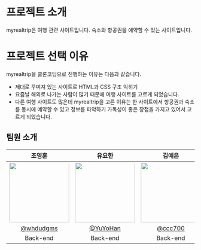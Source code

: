 # 프로젝트 소개
myrealtrip은 여행 관련 사이트입니다. 숙소와 항공권을 예약할 수 있는 사이트입니다.

# 프로젝트 선택 이유
myrealtrip을 클론코딩으로 진행하는 이유는 다음과 같습니다.
- 제대로 꾸며져 있는 사이트로 HTML과 CSS 구조 익히기
- 요즘날 해외로 나가는 사람이 많기 때문에 여행 사이트를 고르게 되었습니다.
- 다른 여행 사이트도 많은데 myrealtrip을 고른 이유는 한 사이트에서 항공권과 숙소를 동시에 예약할 수 있고 정보를 파악하기 가독성이 좋은 장점을 가지고 있어서 고르게 되었습니다.


## 팀원 소개

|      조영훈       |          유요한         |          김예은      |       홍석영         |    이재원                                                                                                                        
| :------------------------------------------------------------------------------: | :---------------------------------------------------------------------------------------------------------------------------------------------------: | :---------------------------------------------------------------------------------------------------------------------------------------------------------------------------------------------------: |:---------------------------------------------------------------------------------------------------------------------------------------------------------------------------------------------------: | :---------------------------------------------------------------------------------------------------------------------------------------------------------------------------------------------------: 
|   <img width="160px" src="https://avatars.githubusercontent.com/u/108641428?v=4" />    |                      <img width="160px" src="https://avatars.githubusercontent.com/u/110465572?v=4" />    |                   <img width="160px" src="https://encrypted-tbn0.gstatic.com/images?q=tbn:ANd9GcTnuNtlPOK_ILTMCo-7fRn5OLmiL4k5amUQ8w&s"/>   | <img width="160px" src="https://p16-capcut-sign-va.ibyteimg.com/tos-alisg-v-643f9f/oAyAIBdsEBcEoBfWEAqIholAAjXxwKtAuVCzhA~tplv-nhvfeczskr-1:250:0.webp?lk3s=44acef4b&x-expires=1740361056&x-signature=ImC5gWiyX0YbNce%2FeMakiwLyyDc%3D"/> | <img width="160px" src="https://github.com/YuYoHan/myrealtrip/assets/110465572/7f012ccf-3110-4714-b672-0aecdc35afab" /> |
|   [@whdudgms](https://github.com/whdudgms)   |    [@YuYoHan](https://github.com/YuYoHan)  | [@ccc700](https://github.com/ccc700)  | [@ghdtjrdud](https://github.com/ghdtjrdud)  | [pywon128](https://github.com/pywon128) |
| Back-end | Back-end | Back-end | Back-end | Back-end |

